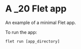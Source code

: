 # A _20 Flet app

An example of a minimal Flet app.

To run the app:

```
flet run [app_directory]
```